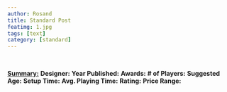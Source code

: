 ```yaml
---
author: Rosand
title: Standard Post
featimg: 1.jpg
tags: [text]
category: [standard]
---
```



<br>

<b><u>Summary:</u></b>
<b>Designer:</b> 
<b>Year Published:</b> 
<b>Awards:</b> 
<b># of Players:</b> 
<b>Suggested Age:</b> 
<b>Setup Time:</b> 
<b>Avg. Playing Time:</b> 
<b>Rating:</b> 
<b>Price Range:</b>

<br>

